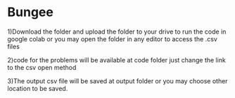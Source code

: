 # Bungee

1)Download the folder and upload the folder to your drive to run the code in google colab
   or
  you may open the folder in any editor to access the .csv files
  
2)code for the problems will be available at code folder 
  just change the link to the csv open method 
  
3)The output csv file will be saved at output folder or you may choose other location to be saved.
